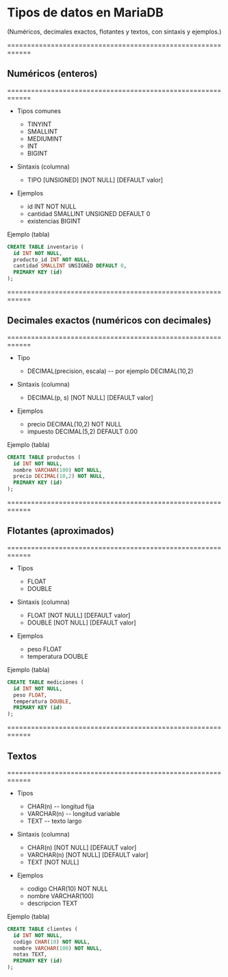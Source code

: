 # Tipos de datos en MariaDB
(Numéricos, decimales exactos, flotantes y textos, con sintaxis y ejemplos.)



============================================================
## Numéricos (enteros)
============================================================

- Tipos comunes
  - TINYINT
  - SMALLINT
  - MEDIUMINT
  - INT
  - BIGINT

- Sintaxis (columna)
  - TIPO [UNSIGNED] [NOT NULL] [DEFAULT valor]

- Ejemplos
  - id INT NOT NULL
  - cantidad SMALLINT UNSIGNED DEFAULT 0
  - existencias BIGINT

Ejemplo (tabla)
```sql
CREATE TABLE inventario (
  id INT NOT NULL,
  producto_id INT NOT NULL,
  cantidad SMALLINT UNSIGNED DEFAULT 0,
  PRIMARY KEY (id)
);
```



============================================================
## Decimales exactos (numéricos con decimales)
============================================================

- Tipo
  - DECIMAL(precision, escala)   -- por ejemplo DECIMAL(10,2)

- Sintaxis (columna)
  - DECIMAL(p, s) [NOT NULL] [DEFAULT valor]

- Ejemplos
  - precio DECIMAL(10,2) NOT NULL
  - impuesto DECIMAL(5,2) DEFAULT 0.00

Ejemplo (tabla)
```sql
CREATE TABLE productos (
  id INT NOT NULL,
  nombre VARCHAR(100) NOT NULL,
  precio DECIMAL(10,2) NOT NULL,
  PRIMARY KEY (id)
);
```



============================================================
## Flotantes (aproximados)
============================================================

- Tipos
  - FLOAT
  - DOUBLE

- Sintaxis (columna)
  - FLOAT [NOT NULL] [DEFAULT valor]
  - DOUBLE [NOT NULL] [DEFAULT valor]

- Ejemplos
  - peso FLOAT
  - temperatura DOUBLE

Ejemplo (tabla)
```sql
CREATE TABLE mediciones (
  id INT NOT NULL,
  peso FLOAT,
  temperatura DOUBLE,
  PRIMARY KEY (id)
);
```



============================================================
## Textos
============================================================

- Tipos
  - CHAR(n)        -- longitud fija
  - VARCHAR(n)     -- longitud variable
  - TEXT           -- texto largo

- Sintaxis (columna)
  - CHAR(n) [NOT NULL] [DEFAULT valor]
  - VARCHAR(n) [NOT NULL] [DEFAULT valor]
  - TEXT [NOT NULL]

- Ejemplos
  - codigo CHAR(10) NOT NULL
  - nombre VARCHAR(100)
  - descripcion TEXT

Ejemplo (tabla)
```sql
CREATE TABLE clientes (
  id INT NOT NULL,
  codigo CHAR(10) NOT NULL,
  nombre VARCHAR(100) NOT NULL,
  notas TEXT,
  PRIMARY KEY (id)
);
```
